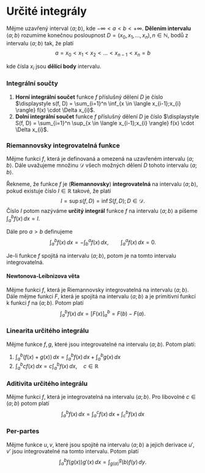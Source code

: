 # Určité integrály

Mějme uzavřený interval $\langle a;b \rangle$, kde $-\infty<a<b<+\infty$. **Dělením intervalu** $\langle a;b \rangle$ rozumíme konečnou posloupnost $D = (x_{0}, x_{1}, \dots, x_{n}), n \in \mathbb{N}$, bodů z intervalu $\langle a;b \rangle$ tak, že platí
$$
a = x_{0} < x_{1} < x_{2} < \dots < x_{n-1} < x_{n} = b
$$

kde čísla $x_i$ jsou **dělící body** intervalu.

### Integrální součty

1) **Horní integrální součet** funkce $f$ příslušný dělení $D$ je číslo $\displaystyle s(f, D) = \sum_{i=1}^n \inf_{x \in \langle x_{i-1};x_{i} \rangle} f(x) \cdot \Delta x_{i}$.
2) **Dolní integrální součet** funkce $f$ příslušný dělení $D$ je číslo $\displaystyle S(f, D) = \sum_{i=1}^n \sup_{x \in \langle x_{i-1};x_{i} \rangle} f(x) \cdot \Delta x_{i}$.

### Riemannovsky integrovatelná funkce

Mějme funkci $f$, která je definovaná a omezená na uzavřeném intervalu $\langle a;b \rangle$. Dále uvažujeme množinu $\mathcal{D}$ všech možných dělení $D$ tohoto intervalu $\langle a;b\rangle$.

Řekneme, že funkce $f$ je (**Riemannovsky**) **integrovatelná** na intervalu $\langle a;b\rangle$, pokud existuje číslo $I \in \mathbb{R}$ takové, že platí
$$
\displaystyle I = \sup s(f,D) = \inf S(f,D); D \in \mathcal{D}.
$$
Číslo $I$ potom nazýváme **určitý integrál** funkce $f$ na intervalu $\langle a; b \rangle$ a píšeme $\displaystyle\int_{a}^{b} f(x) \, dx = I$.

Dále pro $a>b$ definujeme
$$
\int_{a}^b f(x) \, dx = - \int_{b}^a f(x) \, dx, \qquad \int _{a}^a f(x) \, dx = 0.
$$

Je-li funkce $f$ spojitá na intervalu $\langle a;b \rangle$, potom je na tomto intervalu integrovatelná.

#### Newtonova-Leibnizova věta

Mějme funkci $f$, která je Riemannovsky integrovatelná na intervalu $\langle a;b \rangle$. Dále mějme funkci $F$, která je spojitá na intervalu $\langle a;b \rangle$ a je primitivní funkcí k funkci $f$ na $(a;b)$. Potom platí
$$
\displaystyle \int^b_{a} f(x) \, dx = [F(x)]^b_{a} = F(b) - F(a). 
$$

### Linearita určitého integrálu

Mějme funkce $f, g$, které jsou integrovatelné na intervalu $\langle a;b \rangle$. Potom platí:
1) $\displaystyle\int^b_{a} (f(x) + g(x)) \, dx = \int_{a}^b f(x) \, dx + \int _{a}^b g(x) \, dx$
2) $\displaystyle\int_{a}^b cf(x) \, dx = c \int_{a}^b f(x) \, dx, \quad c \in \mathbb{R}$

### Aditivita určitého integrálu

Mějme funkci $f$, která je integrovatelná na intervalu $\langle a;b \rangle$. Pro libovolné $c \in (a;b)$ potom platí
$$
\int_{a}^b f(x) \, dx = \int_{a}^c f(x) \, dx + \int_{c}^b f(x) \, dx
$$

### Per-partes

Mějme funkce $u, v$, které jsou spojité na intervalu $\langle a;b \rangle$ a jejich derivace $u', v'$ jsou integrovatelné na tomto intervalu. Potom platí
$$
\int_{a}^b f(g(x))g'(x) \, dx = \int_{g(a)}^g(b) f(y) \, dy.
$$



